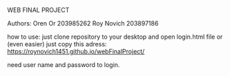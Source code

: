 WEB FINAL PROJECT

Authors:
Oren Or 203985262 
Roy Novich 203897186 

how to use:
just clone repository to your desktop and open login.html file
or (even easier) just copy this adress: https://roynovich1451.github.io/webFinalProject/

need user name and password to login.

